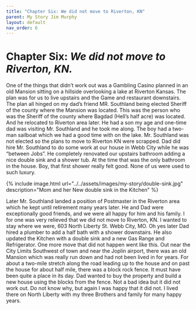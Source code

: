 ```yaml
---
title: "Chapter Six: We did not move to Riverton, KN"
parent: My Story Jim Murphy
layout: default
nav_order: 6
---
```


# Chapter Six: *We did not move to Riverton, KN.*
One of the things that didn’t work out was a Gambling Casino planned in an old Mansion sitting on a hillside overlooking a lake at Riverton Kansas.  The plan was for us to live upstairs and the Game and restaurant downstairs.  The plan all hinged on my dad’s friend MR. Southland being elected Sheriff of the county where the Mansion was located.  This was the person who was the Sheriff of the county where Bagdad (Hell’s half acre) was located.  And he relocated to Riverton area later.  He had a son my age and one-time dad was visiting Mr. Southland and he took me along. The boy had a two-man sailboat which we had a good time with on the lake.  Mr. Southland was not elected so the plans to move to Riverton KN were scrapped.  Dad did hire Mr. Southland to do some work at our house in Webb City while he was “between Jobs”.  He completely renovated our upstairs bathroom adding a nice double sink and a shower tub.  At the time that was the only bathroom in the house.   Boy, that first shower really felt good.  None of us were used to such luxury.

{% include image.html url="../../assets/images/my-story/double-sink.jpg" description="Mom and her New double sink in the Kitchen" %}

Later Mr. Southland landed a position of Postmaster in the Riverton area which he kept until retirement many years later. He and Dad were exceptionally good friends, and we were all happy for him and his family.  I for one was very relieved that we did not move to Riverton, KN. I wanted to stay where we were, 603 North Liberty St. Webb City, MO. Oh yes later Dad hired a plumber to add a half bath with a shower downstairs.  He also updated the Kitchen with a double sink and a new Gas Range and Refrigerator. One more move that did not happen went like this. Out near the City Limits Southwest of town and near the Joplin airport, there was an old Mansion which was really run down and had not been lived in for years. For about a two-mile stretch along the road leading up to the house and on past the house for about half mile, there was a block rock fence. It must have been quite a place in its day.  Dad wanted to buy the property and build a new house using the blocks from the fence. Not a bad idea but it did not work out. Do not know why, but again I was happy that it did not. I lived there on North Liberty with my three Brothers and family for many happy years.
